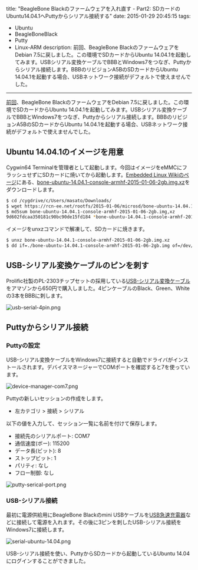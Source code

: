 title: "BeagleBone Blackのファームウェアを入れ直す - Part2: SDカードのUbuntu14.04.1へPuttyからシリアル接続する"
date: 2015-01-29 20:45:15
tags:
 - Ubuntu
 - BeagleBoneBlack
 - Putty
 - Linux-ARM
description: 前回、BeagleBone BlackのファームウェアをDebian 7.5に戻しました。この環境でSDカードからUbuntu 14.04.1を起動してみます。USBシリアル変換ケーブルでBBBとWindows7をつなぎ、Puttyからシリアル接続します。BBBのリビジョンA5BのSDカードからUbuntu 14.04.1を起動する場合、USBネットワーク接続がデフォルトで使えませんでした。
---

[前回](/2015/01/27/beagleboneblack-debian/)、BeagleBone BlackのファームウェアをDebian 7.5に戻しました。この環境でSDカードからUbuntu 14.04.1を起動してみます。USBシリアル変換ケーブルでBBBとWindows7をつなぎ、Puttyからシリアル接続します。BBBのリビジョンA5BのSDカードからUbuntu 14.04.1を起動する場合、USBネットワーク接続がデフォルトで使えませんでした。


<!-- more -->

## Ubuntu 14.04.1のイメージを用意

Cygwin64 Terminalを管理者として起動します。今回はイメージをeMMCにフラッシュせずにSDカードに焼いてから起動します。[Embedded Linux Wikiのページ](http://elinux.org/BeagleBoardUbuntu#BeagleBone.2FBeagleBone_Black)にある、[bone-ubuntu-14.04.1-console-armhf-2015-01-06-2gb.img.xz](https://rcn-ee.net/rootfs/2015-01-06/microsd/bone-ubuntu-14.04.1-console-armhf-2015-01-06-2gb.img.xz)をダウンロードします。


``` bash
$ cd /cygdrive/c/Users/masato/Downloads/
$ wget https://rcn-ee.net/rootfs/2015-01-06/microsd/bone-ubuntu-14.04.1-console-armhf-2015-01-06-2gb.img.xz
$ md5sum bone-ubuntu-14.04.1-console-armhf-2015-01-06-2gb.img,xz
9d602fdcaa350181c90bc90de15fd184 *bone-ubuntu-14.04.1-console-armhf-2015-01-06-2gb.img.xz
```

イメージをunxzコマンドで解凍して、SDカードに焼きます。

``` bash
$ unxz bone-ubuntu-14.04.1-console-armhf-2015-01-06-2gb.img.xz
$ dd if=./bone-ubuntu-14.04.1-console-armhf-2015-01-06-2gb.img of=/dev/sdc
```

## USB-シリアル変換ケーブルのピンを刺す

Prolific社製のPL-2303チップセットの採用している[USB-シリアル変換ケーブル](http://www.amazon.co.jp/dp/B00L8SP7U6)をアマゾンから650円で購入しました。4ピンケーブルのBlack、Green、Whiteの3本をBBBに刺します。

![usb-serial-4pin.png](/2015/01/29/beagleboneblack-ubuntu14-04/usb-serial-4pin.png)


## Puttyからシリアル接続

### Puttyの設定

USB-シリアル変換ケーブルをWindows7に接続すると自動でドライバがインストールされます。デバイスマネージャーでCOMポートを確認すると7を使っています。

![device-manager-com7.png](/2015/01/29/beagleboneblack-ubuntu14-04/device-manager-com7.png)

Puttyの新しいセッションの作成をします。

* 左カテゴリ > 接続 > シリアル

以下の値を入力して、セッション一覧に名前を付けて保存します。

* 接続先のシリアルポート: COM7
* 通信速度(ボー): 115200
* データ長(ビット): 8
* ストップビット: 1
* パリティ: なし
* フロー制御: なし

![putty-serical-port.png](/2015/01/29/beagleboneblack-ubuntu14-04/putty-serial-port.png)

### USB-シリアル接続

最初に電源供給用にBeagleBone Blackのmini USBケーブルを[USB急速充電器](http://www.amazon.co.jp/dp/B00GTGETFG)などに接続して電源を入れます。その後に3ピンを刺したUSB-シリアル接続をWindows7に接続します。

![serial-ubuntu-14.04.png](/2015/01/29/beagleboneblack-ubuntu14-04/serial-ubuntu-14.04.png)

USB-シリアル接続を使い、PuttyからSDカードから起動しているUbuntu 14.04にログインすることができました。

